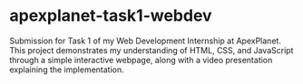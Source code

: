 # apexplanet-task1-webdev
Submission for Task 1 of my Web Development Internship at ApexPlanet. This project demonstrates my understanding of HTML, CSS, and JavaScript through a simple interactive webpage, along with a video presentation explaining the implementation.
